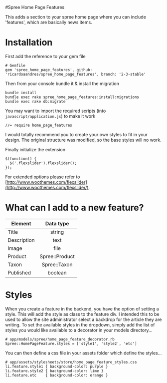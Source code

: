#Spree Home Page Features

This adds a section to your spree home page where you can include 'features', which are basically news items. 


# Installation

First add the reference to your gem file

    # Gemfile
    gem 'spree_home_page_features', github: 'ricardoaandres/spree_home_page_features', branch: '2-3-stable'


Then from your console bundle it & install the migration

    bundle install
    bundle exec rake spree_home_page_features:install:migrations
    bundle exec rake db:migrate
    
You may want to import the required scripts (into `javascript/application.js`) to make it work

`//= require home_page_features`

I would totally recommend you to create your own styles to fit in your design. The original structure was modified, so the base styles will no work.

Finally initialize the extension

	$(function() {
  	  $('.flexslider').flexslider();
	});
	
For extended options please refer to [http://www.woothemes.com/flexslider](http://www.woothemes.com/flexslider/).


# What can I add to a new feature?


|Element    |Data type     |
|-----------|:------------:|
|Title      |string        |
|Description|text          |
|Image      |file          |
|Product    |Spree::Product|
|Taxon      |Spree::Taxon  |
|Published  |boolean       |

# Styles

When you create a feature in the backend, you have the option of setting a style. This will add the style as class to the feature div. I intended this to be used to allow the site administrator select a backdrop for the article they are writing. To set the available styles in the dropdown, simply add the list of styles you would like available to a decorator in your models directory...

    # app/models/spree/home_page_feature_decorator.rb
    Spree::HomePageFeature.styles = ['style1', 'style2', 'etc']

You can then define a css file in your assets folder which define the styles...

    # app/assets/stylesheets/store/home_page_feature_styles.css
    li.feature.style1 { background-color: purple }
    li.feature.style2 { background-color: lime }
    li.feature.etc    { background-color: orange }
